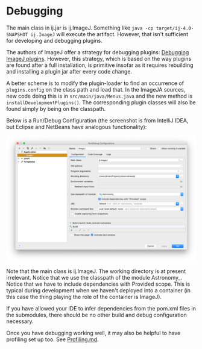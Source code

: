 Debugging
=========

The main class in ij.jar is ij.ImageJ. Something like `java -cp target/ij-4.0-SNAPSHOT ij.ImageJ` will execute the artifact. However, that isn't sufficient for developing and debugging plugins.

The authors of ImageJ offer a strategy for debugging plugins: [Debugging ImageJ plugins](https://imagej.net/Debugging_Exercises#Exercise_4:_ImageJ_plugins). However, this strategy, which is based on the way plugins are found after a full installation, is primitive insofar as it requires rebuilding and installing a plugin jar after every code change.

A better scheme is to modify the plugin-loader to find an occurrence of `plugins.config` on the class path and load that. In the ImageJA sources, new code doing this is in `src/main/java/Menus.java` and the new method is `installDevelopmentPlugins()`. The corresponding plugin classes will also be found simply by being on the classpath.

Below is a Run/Debug Configuration (the screenshot is from IntelliJ IDEA, but Eclipse and NetBeans have analogous functionality):

![](./grabs/RunDebugConfiguration.png)

Note that the main class is ij.ImageJ. The working directory is at present irrelevant. Notice that we use the
classpath of the module Astronomy_. Notice that we have to include dependencies with Provided scope. This is typical
during development when we haven't deployed into a container (in this case the thing playing the role of the
container is ImageJ).

If you have allowed your IDE to infer dependencies from the pom.xml files in the submodules, 
there should be no other build and debug configuration necessary.

Once you have debugging working well, it may also be helpful to have
profiling set up too. See [Profiling.md](./Profiling.md).
